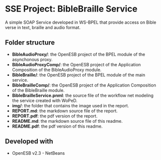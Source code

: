 # SSE Project: BibleBraille Service

A simple SOAP Service developed in WS-BPEL that provide access on Bible verse in text, braille and audio format.

## Folder structure
- **BibleAudioProxy/**: the OpenESB project of the BPEL module of the asynchonous proxy.
- **BibleAudioProxyComp/**: the OpenESB project of the Application Composition of the BibleAudioProxy module.
- **BibleBraille/**: the OpenESB project of the BPEL module of the main service.
- **BibleBrailleComp/**: the OpenESB project of the Application Composition of the BibleBraille module.
- **BibleBrailleService.pnml**: the source file of the workflow net modeling the service created with WoPeD.
- **img/**: the folder that contains the image used in the report.
- **REPORT.md**: the markdown source file of the report.
- **REPORT.pdf**: the pdf version of the report.
- **README.md**: the markdown source file of this readme.
- **README.pdf**: the pdf version of this readme.

## Developed with
- OpenESB v2.3 - NetBeans
